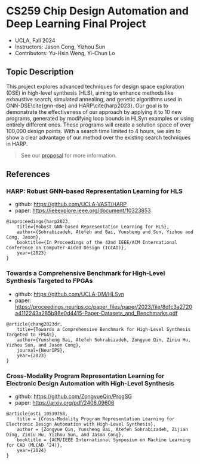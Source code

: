 # CS259 Chip Design Automation and Deep Learning Final Project
- UCLA, Fall 2024
- Instructors: Jason Cong, Yizhou Sun
- Contributors: Yu-Hsin Weng, Yi-Chun Lo
## Topic Description
This project explores advanced techniques for design space exploration (DSE) in high-level synthesis (HLS), aiming to enhance methods like exhaustive search, simulated annealing, and genetic algorithms used in GNN-DSE\cite{gnn-dse} and HARP\cite{harp2023}. Our goal is to demonstrate the effectiveness of our approach by applying it to 10 new programs, generated by modifying loop bounds in HLSyn examples or using entirely different ones. These programs will create a solution space of over 100,000 design points. With a search time limited to 4 hours, we aim to show a clear advantage of our method over the existing search techniques in HARP.
> See our [proposal](proposal.pdf) for more information.
## References
### HARP:  Robust GNN-based Representation Learning for HLS
- github: https://github.com/UCLA-VAST/HARP
- paper: https://ieeexplore.ieee.org/document/10323853

```
@inproceedings{harp2023,
    title={Robust GNN-based Representation Learning for HLS},
    author={Sohrabizadeh, Atefeh and Bai, Yunsheng and Sun, Yizhou and Cong, Jason},
    booktitle={In Proceedings of the 42nd IEEE/ACM International Conference on Computer-Aided Design (ICCAD)},
    year={2023}
}
```
### Towards a Comprehensive Benchmark for High-Level Synthesis Targeted to FPGAs
- github: https://github.com/UCLA-DM/HLSyn
- paper: https://proceedings.neurips.cc/paper_files/paper/2023/file/8dfc3a2720a4112243a285b98e0d4415-Paper-Datasets_and_Benchmarks.pdf
```
@article{chang2023dr,
    title={Towards a Comprehensive Benchmark for High-Level Synthesis Targeted to FPGAs},
    author={Yunsheng Bai, Atefeh Sohrabizadeh, Zongyue Qin, Ziniu Hu, Yizhou Sun, and Jason Cong},
    journal={NeurIPS},
    year={2023}
}
```
### Cross-Modality Program Representation Learning for Electronic Design Automation with High-Level Synthesis
- github: https://github.com/ZongyueQin/ProgSG
- paper: https://arxiv.org/pdf/2406.09606
```
@article{osti_10539758,
    title = {Cross-Modality Program Representation Learning for Electronic Design Automation with High-Level Synthesis},
    author = {Zongyue Qin, Yunsheng Bai, Atefeh Sohrabizadeh, Zijian Ding, Ziniu Hu, Yizhou Sun, and Jason Cong},
    booktitle = {ACM/IEEE International Symposium on Machine Learning for CAD (MLCAD ’24)},
    year={2024}
}
```
